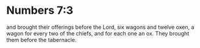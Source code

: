 # Numbers 7:3

and brought their offerings before the Lord, six wagons and twelve oxen, a wagon for every two of the chiefs, and for each one an ox. They brought them before the tabernacle.
